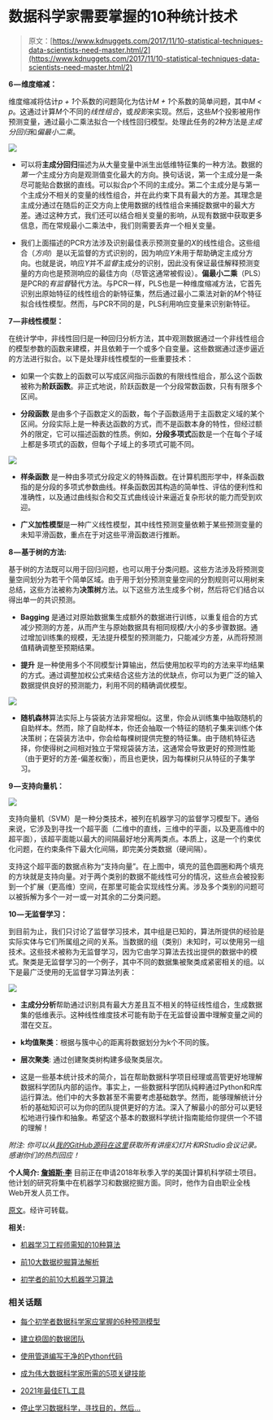 # 数据科学家需要掌握的10种统计技术

> 原文：[https://www.kdnuggets.com/2017/11/10-statistical-techniques-data-scientists-need-master.html/2](https://www.kdnuggets.com/2017/11/10-statistical-techniques-data-scientists-need-master.html/2)

****6 — 维度缩减：****

维度缩减将估计*p + 1*个系数的问题简化为估计*M + 1*个系数的简单问题，其中*M < p*。这通过计算*M*个不同的*线性组合*，或*投影*来实现。然后，这些*M*个投影被用作预测变量，通过最小二乘法拟合一个线性回归模型。处理此任务的2种方法是*主成分回归*和*偏最小二乘*。

![](../Images/aaf5c3c81c82d9b597e23931df90d35b.png)

+   可以将**主成分回归**描述为从大量变量中派生出低维特征集的一种方法。数据的*第一个*主成分方向是观测值变化最大的方向。换句话说，第一个主成分是一条尽可能贴合数据的直线。可以拟合*p*个不同的主成分。第二个主成分是与第一个主成分不相关的变量的线性组合，并在此约束下具有最大的方差。其理念是主成分通过在随后的正交方向上使用数据的线性组合来捕捉数据中的最大方差。通过这种方式，我们还可以结合相关变量的影响，从现有数据中获取更多信息，而在常规最小二乘法中，我们则需要丢弃一个相关变量。

+   我们上面描述的PCR方法涉及识别最佳表示预测变量的*X*的线性组合。这些组合（*方向*）是以无监督的方式识别的，因为响应*Y*未用于帮助确定主成分方向。也就是说，响应*Y*并不*监督*主成分的识别，因此没有保证最佳解释预测变量的方向也是预测响应的最佳方向（尽管这通常被假设）。**偏最小二乘**（PLS）是PCR的*有监督*替代方法。与PCR一样，PLS也是一种维度缩减方法，它首先识别出原始特征的线性组合的新特征集，然后通过最小二乘法对新的*M*个特征拟合线性模型。然而，与PCR不同的是，PLS利用响应变量来识别新特征。

****7 — 非线性模型：****

在统计学中，非线性回归是一种回归分析方法，其中观测数据通过一个非线性组合的模型参数的函数来建模，并且依赖于一个或多个自变量。这些数据通过逐步逼近的方法进行拟合。以下是处理非线性模型的一些重要技术：

+   如果一个实数上的函数可以写成区间指示函数的有限线性组合，那么这个函数被称为**阶跃函数**。非正式地说，阶跃函数是一个分段常数函数，只有有限多个区间。

+   **分段函数** 是由多个子函数定义的函数，每个子函数适用于主函数定义域的某个区间。分段实际上是一种表达函数的方式，而不是函数本身的特性，但经过额外的限定，它可以描述函数的性质。例如，**分段多项式**函数是一个在每个子域上都是多项式的函数，但每个子域上的多项式可能不同。

![](../Images/594bd23c68d30b0aa895e2e2b83540c7.png)

+   **样条函数** 是一种由多项式分段定义的特殊函数。在计算机图形学中，样条函数指的是分段的多项式参数曲线。样条函数因其构造的简单性、评估的便利性和准确性，以及通过曲线拟合和交互式曲线设计来逼近复杂形状的能力而受到欢迎。

+   **广义加性模型**是一种广义线性模型，其中线性预测变量依赖于某些预测变量的未知平滑函数，重点在于对这些平滑函数进行推断。

****8 — 基于树的方法:****

基于树的方法既可以用于回归问题，也可以用于分类问题。这些方法涉及将预测变量空间划分为若干个简单区域。由于用于划分预测变量空间的分割规则可以用树来总结，这些方法被称为**决策树**方法。以下这些方法生成多个树，然后将它们结合以得出单一的共识预测。

+   **Bagging** 是通过对原始数据集生成额外的数据进行训练，以重复组合的方式减少预测的方差，从而产生与原始数据具有相同规模/大小的多步骤数据。通过增加训练集的规模，无法提升模型的预测能力，只能减少方差，从而将预测值精确调整至预期结果。

+   **提升** 是一种使用多个不同模型计算输出，然后使用加权平均的方法来平均结果的方式。通过调整加权公式来结合这些方法的优缺点，你可以为更广泛的输入数据提供良好的预测能力，利用不同的精确调优模型。

![](../Images/8564dca67fc55bd7baf8ab9137185528.png)

+   **随机森林**算法实际上与袋装方法非常相似。这里，你会从训练集中抽取随机的自助样本。然而，除了自助样本，你还会抽取一个特征的随机子集来训练个体决策树；在袋装方法中，你会给每棵树提供完整的特征集。由于随机特征选择，你使得树之间相对独立于常规袋装方法，这通常会导致更好的预测性能（由于更好的方差-偏差权衡），而且也更快，因为每棵树只从特征的子集学习。

****9 — 支持向量机：****

![](../Images/cce76979f7f43d567a5ca6b735d0d831.png)

支持向量机（SVM）是一种分类技术，被列在机器学习的监督学习模型下。通俗来说，它涉及到寻找一个超平面（二维中的直线，三维中的平面，以及更高维中的超平面），该超平面能以最大的间隔最好地分离两类点。本质上，这是一个约束优化问题，在约束条件下最大化间隔，即完美分类数据（硬间隔）。

支持这个超平面的数据点称为“支持向量”。在上图中，填充的蓝色圆圈和两个填充的方块就是支持向量。对于两个类别的数据不能线性可分的情况，这些点会被投影到一个扩展（更高维）空间，在那里可能会实现线性分离。涉及多个类别的问题可以被拆解为多个一对一或一对其余的二分类问题。

****10 — 无监督学习：****

到目前为止，我们只讨论了监督学习技术，其中组是已知的，算法所提供的经验是实际实体与它们所属组之间的关系。当数据的组（类别）未知时，可以使用另一组技术。这些技术被称为无监督学习，因为它由学习算法去找出提供的数据中的模式。聚类是无监督学习的一个例子，其中不同的数据集被聚类成紧密相关的组。以下是最广泛使用的无监督学习算法列表：

![](../Images/61f3908308615b6f22c03bc7ae8be331.png)

+   **主成分分析**帮助通过识别具有最大方差且互不相关的特征线性组合，生成数据集的低维表示。这种线性维度技术可能有助于在无监督设置中理解变量之间的潜在交互。

+   **k均值聚类**：根据与簇中心的距离将数据划分为k个不同的簇。

+   **层次聚类**: 通过创建聚类树构建多级聚类层次。

-   这是一些基本统计技术的简介，旨在帮助数据科学项目经理或高管更好地理解数据科学团队内部的运作。事实上，一些数据科学团队纯粹通过Python和R库运行算法。他们中的大多数甚至不需要考虑基础数学。然而，能够理解统计分析的基础知识可以为你的团队提供更好的方法。深入了解最小的部分可以更轻松地进行操作和抽象。希望这个基本的数据科学统计指南能给你提供一个不错的理解！

*附注: 你可以从*[*我的GitHub源码在这里*](https://github.com/khanhnamle1994/statistical-learning)*获取所有讲座幻灯片和RStudio会议记录。感谢你们的热烈回应！*

**个人简介: [詹姆斯·李](https://www.linkedin.com/in/khanhnamle94/)** 目前正在申请2018年秋季入学的美国计算机科学硕士项目。他计划的研究将集中在机器学习和数据挖掘方面。同时，他作为自由职业全栈Web开发人员工作。

[原文](https://towardsdatascience.com/the-10-statistical-techniques-data-scientists-need-to-master-1ef6dbd531f7)。经许可转载。

**相关:**

+   [机器学习工程师需知的10种算法](/2016/08/10-algorithms-machine-learning-engineers.html)

+   [前10大数据挖掘算法解析](/2015/05/top-10-data-mining-algorithms-explained.html)

+   [初学者的前10大机器学习算法](/2017/10/top-10-machine-learning-algorithms-beginners.html)

### 相关话题

+   [每个初学者数据科学家应掌握的6种预测模型](https://www.kdnuggets.com/2021/12/6-predictive-models-every-beginner-data-scientist-master.html)

+   [建立稳固的数据团队](https://www.kdnuggets.com/2021/12/build-solid-data-team.html)

+   [使用管道编写干净的Python代码](https://www.kdnuggets.com/2021/12/write-clean-python-code-pipes.html)

+   [成为伟大数据科学家所需的5项关键技能](https://www.kdnuggets.com/2021/12/5-key-skills-needed-become-great-data-scientist.html)

+   [2021年最佳ETL工具](https://www.kdnuggets.com/2021/12/mozart-best-etl-tools-2021.html)

+   [停止学习数据科学，寻找目的，然后…](https://www.kdnuggets.com/2021/12/stop-learning-data-science-find-purpose.html)
